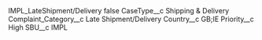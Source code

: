 <?xml version="1.0" encoding="UTF-8"?>
<CustomMetadata xmlns="http://soap.sforce.com/2006/04/metadata" xmlns:xsi="http://www.w3.org/2001/XMLSchema-instance" xmlns:xsd="http://www.w3.org/2001/XMLSchema">
    <label>IMPL_LateShipment/Delivery</label>
    <protected>false</protected>
    <values>
        <field>CaseType__c</field>
        <value xsi:type="xsd:string">Shipping &amp; Delivery</value>
    </values>
    <values>
        <field>Complaint_Category__c</field>
        <value xsi:type="xsd:string">Late Shipment/Delivery</value>
    </values>
    <values>
        <field>Country__c</field>
        <value xsi:type="xsd:string">GB;IE</value>
    </values>
    <values>
        <field>Priority__c</field>
        <value xsi:type="xsd:string">High</value>
    </values>
    <values>
        <field>SBU__c</field>
        <value xsi:type="xsd:string">IMPL</value>
    </values>
</CustomMetadata>

